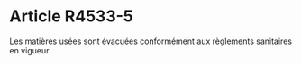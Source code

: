 # Article R4533-5

  
Les matières usées sont évacuées conformément aux règlements sanitaires en vigueur.